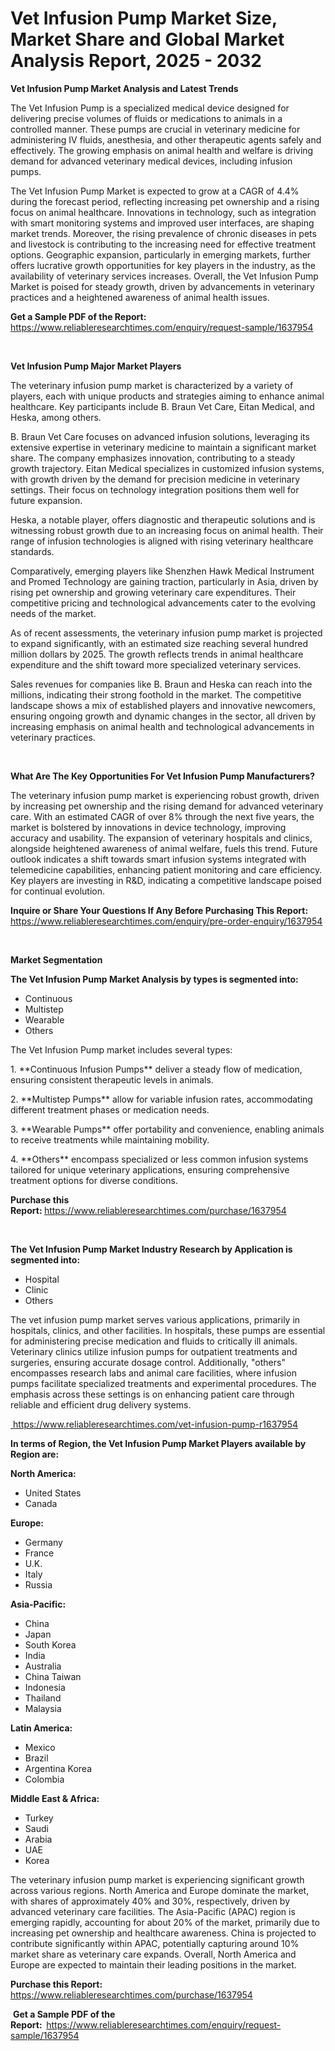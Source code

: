 <p><h1>Vet Infusion Pump Market Size, Market Share and Global Market Analysis Report, 2025 - 2032</h1></p><p><strong>Vet Infusion Pump Market Analysis and Latest Trends</strong></p>
<p><p>The Vet Infusion Pump is a specialized medical device designed for delivering precise volumes of fluids or medications to animals in a controlled manner. These pumps are crucial in veterinary medicine for administering IV fluids, anesthesia, and other therapeutic agents safely and effectively. The growing emphasis on animal health and welfare is driving demand for advanced veterinary medical devices, including infusion pumps.</p><p>The Vet Infusion Pump Market is expected to grow at a CAGR of 4.4% during the forecast period, reflecting increasing pet ownership and a rising focus on animal healthcare. Innovations in technology, such as integration with smart monitoring systems and improved user interfaces, are shaping market trends. Moreover, the rising prevalence of chronic diseases in pets and livestock is contributing to the increasing need for effective treatment options. Geographic expansion, particularly in emerging markets, further offers lucrative growth opportunities for key players in the industry, as the availability of veterinary services increases. Overall, the Vet Infusion Pump Market is poised for steady growth, driven by advancements in veterinary practices and a heightened awareness of animal health issues.</p></p>
<p><strong>Get a Sample PDF of the Report:&nbsp;</strong> <a href="https://www.reliableresearchtimes.com/enquiry/request-sample/1637954?utm_campaign=2009&utm_medium=2&utm_source=Github&utm_content=ia&utm_term=18042025&utm_id=vet-infusion-pump">https://www.reliableresearchtimes.com/enquiry/request-sample/1637954</a></p>
<p>&nbsp;</p>
<p><strong>Vet Infusion Pump Major Market Players</strong></p>
<p><p>The veterinary infusion pump market is characterized by a variety of players, each with unique products and strategies aiming to enhance animal healthcare. Key participants include B. Braun Vet Care, Eitan Medical, and Heska, among others.</p><p>B. Braun Vet Care focuses on advanced infusion solutions, leveraging its extensive expertise in veterinary medicine to maintain a significant market share. The company emphasizes innovation, contributing to a steady growth trajectory. Eitan Medical specializes in customized infusion systems, with growth driven by the demand for precision medicine in veterinary settings. Their focus on technology integration positions them well for future expansion.</p><p>Heska, a notable player, offers diagnostic and therapeutic solutions and is witnessing robust growth due to an increasing focus on animal health. Their range of infusion technologies is aligned with rising veterinary healthcare standards.</p><p>Comparatively, emerging players like Shenzhen Hawk Medical Instrument and Promed Technology are gaining traction, particularly in Asia, driven by rising pet ownership and growing veterinary care expenditures. Their competitive pricing and technological advancements cater to the evolving needs of the market.</p><p>As of recent assessments, the veterinary infusion pump market is projected to expand significantly, with an estimated size reaching several hundred million dollars by 2025. The growth reflects trends in animal healthcare expenditure and the shift toward more specialized veterinary services.</p><p>Sales revenues for companies like B. Braun and Heska can reach into the millions, indicating their strong foothold in the market. The competitive landscape shows a mix of established players and innovative newcomers, ensuring ongoing growth and dynamic changes in the sector, all driven by increasing emphasis on animal health and technological advancements in veterinary practices.</p></p>
<p>&nbsp;</p>
<p><strong>What Are The Key Opportunities For Vet Infusion Pump Manufacturers?</strong></p>
<p><p>The veterinary infusion pump market is experiencing robust growth, driven by increasing pet ownership and the rising demand for advanced veterinary care. With an estimated CAGR of over 8% through the next five years, the market is bolstered by innovations in device technology, improving accuracy and usability. The expansion of veterinary hospitals and clinics, alongside heightened awareness of animal welfare, fuels this trend. Future outlook indicates a shift towards smart infusion systems integrated with telemedicine capabilities, enhancing patient monitoring and care efficiency. Key players are investing in R&D, indicating a competitive landscape poised for continual evolution.</p></p>
<p><strong>Inquire or Share Your Questions If Any Before Purchasing This Report:</strong> <a href="https://www.reliableresearchtimes.com/enquiry/pre-order-enquiry/1637954?utm_campaign=2009&utm_medium=2&utm_source=Github&utm_content=ia&utm_term=18042025&utm_id=vet-infusion-pump">https://www.reliableresearchtimes.com/enquiry/pre-order-enquiry/1637954</a></p>
<p>&nbsp;</p>
<p><strong>Market Segmentation</strong></p>
<p><strong>The Vet Infusion Pump Market Analysis by types is segmented into:</strong></p>
<p><ul><li>Continuous</li><li>Multistep</li><li>Wearable</li><li>Others</li></ul></p>
<p><p>The Vet Infusion Pump market includes several types: </p><p>1. **Continuous Infusion Pumps** deliver a steady flow of medication, ensuring consistent therapeutic levels in animals. </p><p>2. **Multistep Pumps** allow for variable infusion rates, accommodating different treatment phases or medication needs. </p><p>3. **Wearable Pumps** offer portability and convenience, enabling animals to receive treatments while maintaining mobility. </p><p>4. **Others** encompass specialized or less common infusion systems tailored for unique veterinary applications, ensuring comprehensive treatment options for diverse conditions.</p></p>
<p><strong>Purchase this Report:&nbsp;</strong><a href="https://www.reliableresearchtimes.com/purchase/1637954?utm_campaign=2009&utm_medium=2&utm_source=Github&utm_content=ia&utm_term=18042025&utm_id=vet-infusion-pump">https://www.reliableresearchtimes.com/purchase/1637954</a></p>
<p>&nbsp;</p>
<p><strong>The Vet Infusion Pump Market Industry Research by Application is segmented into:</strong></p>
<p><ul><li>Hospital</li><li>Clinic</li><li>Others</li></ul></p>
<p><p>The vet infusion pump market serves various applications, primarily in hospitals, clinics, and other facilities. In hospitals, these pumps are essential for administering precise medication and fluids to critically ill animals. Veterinary clinics utilize infusion pumps for outpatient treatments and surgeries, ensuring accurate dosage control. Additionally, "others" encompasses research labs and animal care facilities, where infusion pumps facilitate specialized treatments and experimental procedures. The emphasis across these settings is on enhancing patient care through reliable and efficient drug delivery systems.</p></p>
<p><a href="https://www.reliableresearchtimes.com/vet-infusion-pump-r1637954?utm_campaign=2009&utm_medium=2&utm_source=Github&utm_content=ia&utm_term=18042025&utm_id=vet-infusion-pump">&nbsp;https://www.reliableresearchtimes.com/vet-infusion-pump-r1637954</a></p>
<p><strong>In terms of Region, the Vet Infusion Pump Market Players available by Region are:</strong></p>
<p>
    <p> <strong> North America: </strong>
        <ul>
            <li>United States</li>
            <li>Canada</li>
        </ul>
        </p> 
    <p> <strong> Europe: </strong>
        <ul>
            <li>Germany</li>
            <li>France</li>
            <li>U.K.</li>
            <li>Italy</li>
            <li>Russia</li>
        </ul>
        </p> 
    <p> <strong> Asia-Pacific: </strong>
        <ul>
            <li>China</li>
            <li>Japan</li>
            <li>South Korea</li>
            <li>India</li>
            <li>Australia</li>
            <li>China Taiwan</li>
            <li>Indonesia</li>
            <li>Thailand</li>
            <li>Malaysia</li>
        </ul>
        </p> 
    <p> <strong> Latin America: </strong>
        <ul>
            <li>Mexico</li>
            <li>Brazil</li>
            <li>Argentina Korea</li>
            <li>Colombia</li>
        </ul>
        </p> 
    <p> <strong> Middle East & Africa: </strong>
        <ul>
            <li>Turkey</li>
            <li>Saudi</li>
            <li>Arabia</li>
            <li>UAE</li>
            <li>Korea</li>
        </ul>
    </p>
    </p>
<p><p>The veterinary infusion pump market is experiencing significant growth across various regions. North America and Europe dominate the market, with shares of approximately 40% and 30%, respectively, driven by advanced veterinary care facilities. The Asia-Pacific (APAC) region is emerging rapidly, accounting for about 20% of the market, primarily due to increasing pet ownership and healthcare awareness. China is projected to contribute significantly within APAC, potentially capturing around 10% market share as veterinary care expands. Overall, North America and Europe are expected to maintain their leading positions in the market.</p></p>
<p><strong>Purchase this Report: </strong><a href="https://www.reliableresearchtimes.com/purchase/1637954?utm_campaign=2009&utm_medium=2&utm_source=Github&utm_content=ia&utm_term=18042025&utm_id=vet-infusion-pump">https://www.reliableresearchtimes.com/purchase/1637954</a></p>
<p>&nbsp;<strong>Get a Sample PDF of the Report:&nbsp;&nbsp;</strong><a href="https://www.reliableresearchtimes.com/enquiry/request-sample/1637954?utm_campaign=2009&utm_medium=2&utm_source=Github&utm_content=ia&utm_term=18042025&utm_id=vet-infusion-pump">https://www.reliableresearchtimes.com/enquiry/request-sample/1637954</a></p>
<p><strong></strong></p>
<p><p></p><p></p><p></p></p>